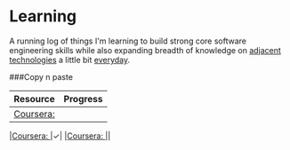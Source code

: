 # Learning

A running log of things I'm learning to build strong core software engineering skills while also expanding breadth of knowledge on [adjacent technologies](http://www.effectiveengineer.com/blog/master-adjacent-disciplines) a little bit [everyday](https://jamesclear.com/continuous-improvement).

###Copy n paste

|Resource|Progress|
|---|---|
|[Coursera: ]()||

|[Coursera: ]()|✓|
|[Coursera: ]()||
